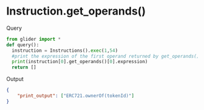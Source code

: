 # Instruction.get\_operands()

Query

```python
from glider import *
def query():
  instruction = Instructions().exec(1,54)
  #print the expression of the first operand returned by get_operands()
  print(instruction[0].get_operands()[0].expression)
  return []
```

Output

```json
{
    "print_output": ["ERC721.ownerOf(tokenId)"]
}
```
